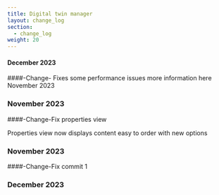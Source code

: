```yaml
---
title: Digital twin manager
layout: change_log
section:
  - change_log
weight: 20
---
```

#### December 2023
####-Change- Fixes some performance issues
more information here
November 2023

### November 2023
####-Change-Fix properties view

Properties view now displays content easy to order with new options

### November 2023
####-Change-Fix commit 1


### December 2023
